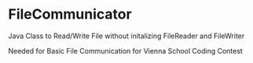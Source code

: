 # FileCommunicator
Java Class to Read/Write File without initalizing FileReader and FileWriter

Needed for Basic File Communication for Vienna School Coding Contest
